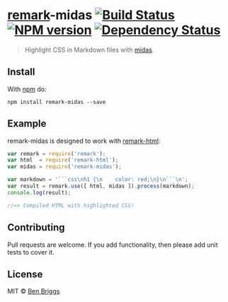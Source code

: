 # [remark]-midas [![Build Status](https://travis-ci.org/ben-eb/remark-midas.svg?branch=master)][ci] [![NPM version](https://badge.fury.io/js/remark-midas.svg)][npm] [![Dependency Status](https://gemnasium.com/ben-eb/remark-midas.svg)][deps]

> Highlight CSS in Markdown files with [midas].


## Install

With [npm](https://npmjs.org/package/remark-midas) do:

```
npm install remark-midas --save
```


## Example

remark-midas is designed to work with [remark-html][html]:

```js
var remark = require('remark');
var html  = require('remark-html');
var midas = require('remark-midas');

var markdown = '```css\nh1 {\n    color: red;\n}\n```\n';
var result = remark.use([ html, midas ]).process(markdown);
console.log(result);

//=> Compiled HTML with highlighted CSS!
```


## Contributing

Pull requests are welcome. If you add functionality, then please add unit tests
to cover it.


## License

MIT © [Ben Briggs](http://beneb.info)


[ci]:      https://travis-ci.org/ben-eb/remark-midas
[deps]:    https://gemnasium.com/ben-eb/remark-midas
[npm]:     http://badge.fury.io/js/remark-midas
[html]:    https://github.com/wooorm/remark-html
[remark]:  https://github.com/wooorm/remark
[midas]:   https://github.com/ben-eb/midas
